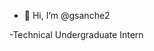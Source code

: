 - 👋 Hi, I’m @gsanche2

-Technical Undergraduate Intern

<!---
gsanche2/gsanche2 is a ✨ special ✨ repository because its `README.md` (this file) appears on your GitHub profile.
You can click the Preview link to take a look at your changes.
--->
